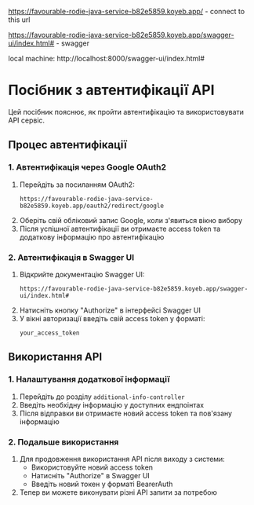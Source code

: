 https://favourable-rodie-java-service-b82e5859.koyeb.app/ - connect to this url

https://favourable-rodie-java-service-b82e5859.koyeb.app/swagger-ui/index.html# - swagger


local machine: http://localhost:8000/swagger-ui/index.html#


# Посібник з автентифікації API

Цей посібник пояснює, як пройти автентифікацію та використовувати API сервіс.

## Процес автентифікації

### 1. Автентифікація через Google OAuth2
1. Перейдіть за посиланням OAuth2:
   ```
   https://favourable-rodie-java-service-b82e5859.koyeb.app/oauth2/redirect/google
   ```
2. Оберіть свій обліковий запис Google, коли з'явиться вікно вибору
3. Після успішної автентифікації ви отримаєте access token та додаткову інформацію про автентифікацію

### 2. Автентифікація в Swagger UI
1. Відкрийте документацію Swagger UI:
   ```
   https://favourable-rodie-java-service-b82e5859.koyeb.app/swagger-ui/index.html#
   ```
2. Натисніть кнопку "Authorize" в інтерфейсі Swagger UI
3. У вікні авторизації введіть свій access token у форматі:
   ```
   your_access_token
   ```

## Використання API

### 1. Налаштування додаткової інформації
1. Перейдіть до розділу `additional-info-controller`
2. Введіть необхідну інформацію у доступних ендпоінтах
3. Після відправки ви отримаєте новий access token та пов'язану інформацію

### 2. Подальше використання
1. Для продовження використання API після виходу з системи:
    - Використовуйте новий access token
    - Натисніть "Authorize" в Swagger UI
    - Введіть новий токен у форматі BearerAuth
2. Тепер ви можете виконувати різні API запити за потребою
